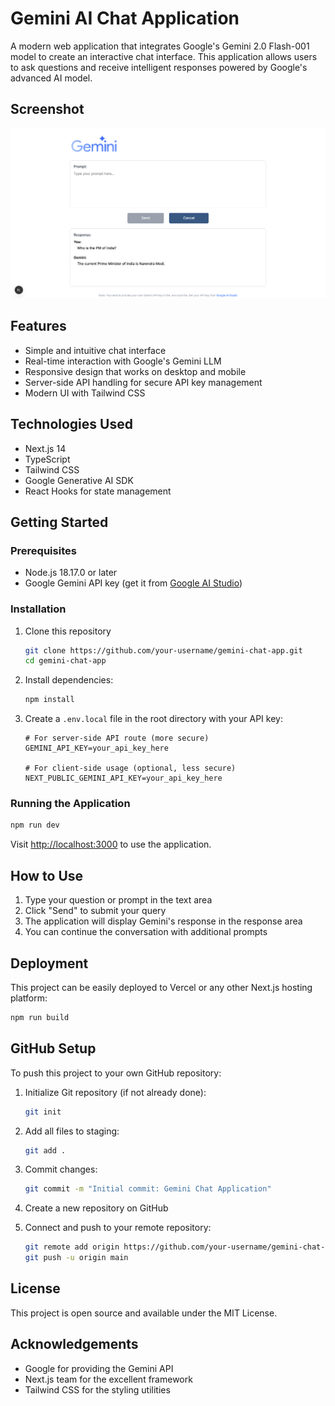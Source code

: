 # Gemini AI Chat Application

A modern web application that integrates Google's Gemini 2.0 Flash-001 model to create an interactive chat interface. This application allows users to ask questions and receive intelligent responses powered by Google's advanced AI model.

## Screenshot

![Gemini Chat Application Screenshot](./screenshots/gemini-chat-screenshot.png)

## Features

- Simple and intuitive chat interface
- Real-time interaction with Google's Gemini LLM
- Responsive design that works on desktop and mobile
- Server-side API handling for secure API key management
- Modern UI with Tailwind CSS

## Technologies Used

- Next.js 14
- TypeScript
- Tailwind CSS
- Google Generative AI SDK
- React Hooks for state management

## Getting Started

### Prerequisites

- Node.js 18.17.0 or later
- Google Gemini API key (get it from [Google AI Studio](https://aistudio.google.com/app/apikey))

### Installation

1. Clone this repository
   ```bash
   git clone https://github.com/your-username/gemini-chat-app.git
   cd gemini-chat-app
   ```
2. Install dependencies:
   ```bash
   npm install
   ```
3. Create a `.env.local` file in the root directory with your API key:

   ```
   # For server-side API route (more secure)
   GEMINI_API_KEY=your_api_key_here

   # For client-side usage (optional, less secure)
   NEXT_PUBLIC_GEMINI_API_KEY=your_api_key_here
   ```

### Running the Application

```bash
npm run dev
```

Visit [http://localhost:3000](http://localhost:3000) to use the application.

## How to Use

1. Type your question or prompt in the text area
2. Click "Send" to submit your query
3. The application will display Gemini's response in the response area
4. You can continue the conversation with additional prompts

## Deployment

This project can be easily deployed to Vercel or any other Next.js hosting platform:

```bash
npm run build
```

## GitHub Setup

To push this project to your own GitHub repository:

1. Initialize Git repository (if not already done):

   ```bash
   git init
   ```

2. Add all files to staging:

   ```bash
   git add .
   ```

3. Commit changes:

   ```bash
   git commit -m "Initial commit: Gemini Chat Application"
   ```

4. Create a new repository on GitHub

5. Connect and push to your remote repository:
   ```bash
   git remote add origin https://github.com/your-username/gemini-chat-app.git
   git push -u origin main
   ```

## License

This project is open source and available under the MIT License.

## Acknowledgements

- Google for providing the Gemini API
- Next.js team for the excellent framework
- Tailwind CSS for the styling utilities
